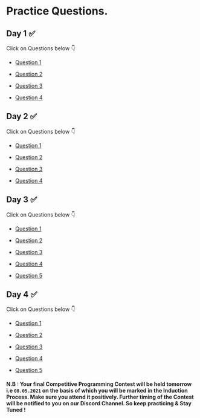# Practice Questions.

## Day 1 :white_check_mark:

Click on Questions below :point_down:

- [Question 1](https://www.codechef.com/problems/FLOW007)

- [Question 2](https://www.codechef.com/problems/TLG)

- [Question 3](https://www.codechef.com/problems/FLOW016)

- [Question 4](https://www.codechef.com/problems/MUFFINS3)

## Day 2 :white_check_mark:


Click on Questions below :point_down:


- [Question 1](https://codeforces.com/problemset/problem/4/A)

- [Question 2](https://codeforces.com/problemset/problem/71/A)

- [Question 3](https://codeforces.com/problemset/problem/118/A)

- [Question 4](https://codeforces.com/problemset/problem/112/A)


## Day 3 :white_check_mark:


Click on Questions below :point_down:


- [Question 1](https://codeforces.com/problemset/problem/266/B)

- [Question 2](https://codeforces.com/problemset/problem/339/B)

- [Question 3](https://codeforces.com/problemset/problem/230/B)

- [Question 4](https://codeforces.com/problemset/problem/122/B)

- [Question 5](https://codeforces.com/problemset/problem/365/B)


## Day 4 :white_check_mark:


Click on Questions below :point_down:


- [Question 1](https://codeforces.com/problemset/problem/126/B)

- [Question 2](https://codeforces.com/problemset/problem/375/B)

- [Question 3](https://codeforces.com/problemset/problem/269/B)

- [Question 4](https://codeforces.com/problemset/problem/339/D)

- [Question 5](https://codeforces.com/problemset/problem/493/D)


#### N.B : Your final Competitive Programming Contest will be held tomorrow i.e `08.05.2021` on the basis of which you will be marked in the Induction Process. Make sure you attend it positively. Further timing of the Contest will be notified to you on our Discord Channel. So keep practicing & Stay Tuned !
